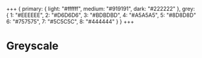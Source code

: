 +++
{
  primary: {
    light: "#ffffff",
    medium: "#919191",
    dark: "#222222"
  },
  grey: {
    1: "#EEEEEE",
    2: "#D6D6D6",
    3: "#BDBDBD",
    4: "#A5A5A5",
    5: "#8D8D8D"
    6: "#757575",
    7: "#5C5C5C",
    8: "#444444"
  }
}
+++

# Greyscale
